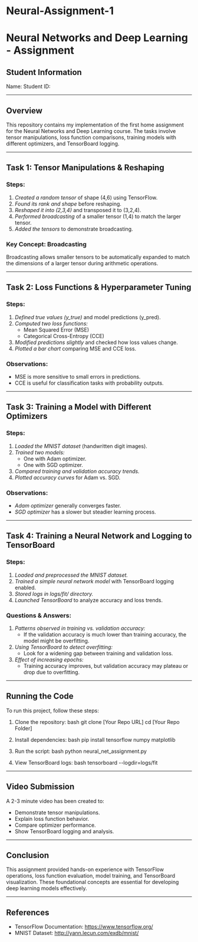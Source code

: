 # Neural-Assignment-1
# Neural Networks and Deep Learning - Assignment

## Student Information
Name:
Student ID:

---

## Overview
This repository contains my implementation of the first home assignment for the Neural Networks and Deep Learning course. The tasks involve tensor manipulations, loss function comparisons, training models with different optimizers, and TensorBoard logging.

---

## Task 1: Tensor Manipulations & Reshaping
### Steps:
1. *Created a random tensor* of shape (4,6) using TensorFlow.
2. *Found its rank and shape* before reshaping.
3. *Reshaped it into (2,3,4)* and transposed it to (3,2,4).
4. *Performed broadcasting* of a smaller tensor (1,4) to match the larger tensor.
5. *Added the tensors* to demonstrate broadcasting.

### Key Concept: Broadcasting
Broadcasting allows smaller tensors to be automatically expanded to match the dimensions of a larger tensor during arithmetic operations.

---

## Task 2: Loss Functions & Hyperparameter Tuning
### Steps:
1. *Defined true values (y_true)* and model predictions (y_pred).
2. *Computed two loss functions:*
   - Mean Squared Error (MSE)
   - Categorical Cross-Entropy (CCE)
3. *Modified predictions slightly* and checked how loss values change.
4. *Plotted a bar chart* comparing MSE and CCE loss.

### Observations:
- MSE is more sensitive to small errors in predictions.
- CCE is useful for classification tasks with probability outputs.

---

## Task 3: Training a Model with Different Optimizers
### Steps:
1. *Loaded the MNIST dataset* (handwritten digit images).
2. *Trained two models:*
   - One with Adam optimizer.
   - One with SGD optimizer.
3. *Compared training and validation accuracy trends.*
4. *Plotted accuracy curves* for Adam vs. SGD.

### Observations:
- *Adam optimizer* generally converges faster.
- *SGD optimizer* has a slower but steadier learning process.

---

## Task 4: Training a Neural Network and Logging to TensorBoard
### Steps:
1. *Loaded and preprocessed the MNIST dataset.*
2. *Trained a simple neural network model* with TensorBoard logging enabled.
3. *Stored logs in logs/fit/ directory.*
4. *Launched TensorBoard* to analyze accuracy and loss trends.

### Questions & Answers:
1. *Patterns observed in training vs. validation accuracy:*
   - If the validation accuracy is much lower than training accuracy, the model might be overfitting.
2. *Using TensorBoard to detect overfitting:*
   - Look for a widening gap between training and validation loss.
3. *Effect of increasing epochs:*
   - Training accuracy improves, but validation accuracy may plateau or drop due to overfitting.

---

## Running the Code
To run this project, follow these steps:
1. Clone the repository:
   bash
   git clone [Your Repo URL]
   cd [Your Repo Folder]
   
2. Install dependencies:
   bash
   pip install tensorflow numpy matplotlib
   
3. Run the script:
   bash
   python neural_net_assignment.py
   
4. View TensorBoard logs:
   bash
   tensorboard --logdir=logs/fit
   

---

## Video Submission
A 2-3 minute video has been created to:
- Demonstrate tensor manipulations.
- Explain loss function behavior.
- Compare optimizer performance.
- Show TensorBoard logging and analysis.

---

## Conclusion
This assignment provided hands-on experience with TensorFlow operations, loss function evaluation, model training, and TensorBoard visualization. These foundational concepts are essential for developing deep learning models effectively.

---

## References
- TensorFlow Documentation: https://www.tensorflow.org/
- MNIST Dataset: http://yann.lecun.com/exdb/mnist/
